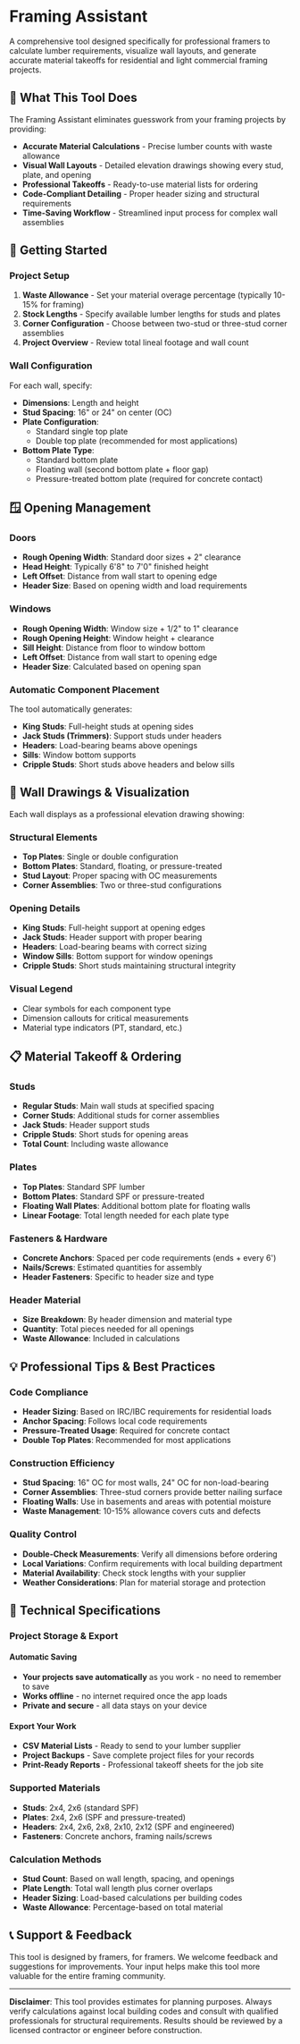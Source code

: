 # Framing Assistant

A comprehensive tool designed specifically for professional framers to calculate lumber requirements, visualize wall layouts, and generate accurate material takeoffs for residential and light commercial framing projects.

## 🎯 What This Tool Does

The Framing Assistant eliminates guesswork from your framing projects by providing:

- **Accurate Material Calculations** - Precise lumber counts with waste allowance
- **Visual Wall Layouts** - Detailed elevation drawings showing every stud, plate, and opening
- **Professional Takeoffs** - Ready-to-use material lists for ordering
- **Code-Compliant Detailing** - Proper header sizing and structural requirements
- **Time-Saving Workflow** - Streamlined input process for complex wall assemblies

## 🚀 Getting Started

### Project Setup

1. **Waste Allowance** - Set your material overage percentage (typically 10-15% for framing)
2. **Stock Lengths** - Specify available lumber lengths for studs and plates
3. **Corner Configuration** - Choose between two-stud or three-stud corner assemblies
4. **Project Overview** - Review total lineal footage and wall count

### Wall Configuration

For each wall, specify:

- **Dimensions**: Length and height
- **Stud Spacing**: 16" or 24" on center (OC)
- **Plate Configuration**:
  - Standard single top plate
  - Double top plate (recommended for most applications)
- **Bottom Plate Type**:
  - Standard bottom plate
  - Floating wall (second bottom plate + floor gap)
  - Pressure-treated bottom plate (required for concrete contact)

## 🪟 Opening Management

### Doors

- **Rough Opening Width**: Standard door sizes + 2" clearance
- **Head Height**: Typically 6'8" to 7'0" finished height
- **Left Offset**: Distance from wall start to opening edge
- **Header Size**: Based on opening width and load requirements

### Windows

- **Rough Opening Width**: Window size + 1/2" to 1" clearance
- **Rough Opening Height**: Window height + clearance
- **Sill Height**: Distance from floor to window bottom
- **Left Offset**: Distance from wall start to opening edge
- **Header Size**: Calculated based on opening span

### Automatic Component Placement

The tool automatically generates:

- **King Studs**: Full-height studs at opening sides
- **Jack Studs (Trimmers)**: Support studs under headers
- **Headers**: Load-bearing beams above openings
- **Sills**: Window bottom supports
- **Cripple Studs**: Short studs above headers and below sills

## 📐 Wall Drawings & Visualization

Each wall displays as a professional elevation drawing showing:

### Structural Elements

- **Top Plates**: Single or double configuration
- **Bottom Plates**: Standard, floating, or pressure-treated
- **Stud Layout**: Proper spacing with OC measurements
- **Corner Assemblies**: Two or three-stud configurations

### Opening Details

- **King Studs**: Full-height support at opening edges
- **Jack Studs**: Header support with proper bearing
- **Headers**: Load-bearing beams with correct sizing
- **Window Sills**: Bottom support for window openings
- **Cripple Studs**: Short studs maintaining structural integrity

### Visual Legend

- Clear symbols for each component type
- Dimension callouts for critical measurements
- Material type indicators (PT, standard, etc.)

## 📋 Material Takeoff & Ordering

### Studs

- **Regular Studs**: Main wall studs at specified spacing
- **Corner Studs**: Additional studs for corner assemblies
- **Jack Studs**: Header support studs
- **Cripple Studs**: Short studs for opening areas
- **Total Count**: Including waste allowance

### Plates

- **Top Plates**: Standard SPF lumber
- **Bottom Plates**: Standard SPF or pressure-treated
- **Floating Wall Plates**: Additional bottom plate for floating walls
- **Linear Footage**: Total length needed for each plate type

### Fasteners & Hardware

- **Concrete Anchors**: Spaced per code requirements (ends + every 6')
- **Nails/Screws**: Estimated quantities for assembly
- **Header Fasteners**: Specific to header size and type

### Header Material

- **Size Breakdown**: By header dimension and material type
- **Quantity**: Total pieces needed for all openings
- **Waste Allowance**: Included in calculations

## 💡 Professional Tips & Best Practices

### Code Compliance

- **Header Sizing**: Based on IRC/IBC requirements for residential loads
- **Anchor Spacing**: Follows local code requirements
- **Pressure-Treated Usage**: Required for concrete contact
- **Double Top Plates**: Recommended for most applications

### Construction Efficiency

- **Stud Spacing**: 16" OC for most walls, 24" OC for non-load-bearing
- **Corner Assemblies**: Three-stud corners provide better nailing surface
- **Floating Walls**: Use in basements and areas with potential moisture
- **Waste Management**: 10-15% allowance covers cuts and defects

### Quality Control

- **Double-Check Measurements**: Verify all dimensions before ordering
- **Local Variations**: Confirm requirements with local building department
- **Material Availability**: Check stock lengths with your supplier
- **Weather Considerations**: Plan for material storage and protection

## 🔧 Technical Specifications

### Project Storage & Export

#### **Automatic Saving**

- **Your projects save automatically** as you work - no need to remember to save
- **Works offline** - no internet required once the app loads
- **Private and secure** - all data stays on your device

#### **Export Your Work**

- **CSV Material Lists** - Ready to send to your lumber supplier
- **Project Backups** - Save complete project files for your records
- **Print-Ready Reports** - Professional takeoff sheets for the job site

### Supported Materials

- **Studs**: 2x4, 2x6 (standard SPF)
- **Plates**: 2x4, 2x6 (SPF and pressure-treated)
- **Headers**: 2x4, 2x6, 2x8, 2x10, 2x12 (SPF and engineered)
- **Fasteners**: Concrete anchors, framing nails/screws

### Calculation Methods

- **Stud Count**: Based on wall length, spacing, and openings
- **Plate Length**: Total wall length plus corner overlaps
- **Header Sizing**: Load-based calculations per building codes
- **Waste Allowance**: Percentage-based on total material

## 📞 Support & Feedback

This tool is designed by framers, for framers. We welcome feedback and suggestions for improvements. Your input helps make this tool more valuable for the entire framing community.

---

**Disclaimer**: This tool provides estimates for planning purposes. Always verify calculations against local building codes and consult with qualified professionals for structural requirements. Results should be reviewed by a licensed contractor or engineer before construction.
